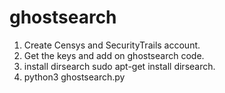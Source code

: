# ghostsearch

1. Create Censys and SecurityTrails account.
2. Get the keys and add on ghostsearch code.
3. install dirsearch sudo apt-get install dirsearch.
4. python3 ghostsearch.py
